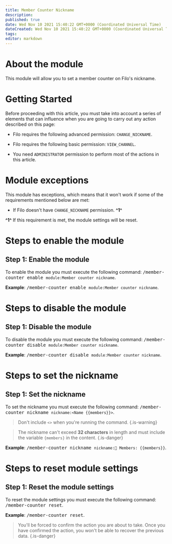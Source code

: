 ```yaml
---
title: Member Counter Nickname
description:
published: true
date: Wed Nov 10 2021 15:40:22 GMT+0000 (Coordinated Universal Time)
dateCreated: Wed Nov 10 2021 15:40:22 GMT+0000 (Coordinated Universal Time)
tags:
editor: markdown
---
```


# About the module

This module will allow you to set a member counter on Filo's nickname.

# Getting Started

Before proceeding with this article, you must take into account a series of elements that can influence when you are going to carry out any action described on this page:

- Filo requires the following advanced permission: ``CHANGE_NICKNAME``.

- Filo requires the following basic permission: ``VIEW_CHANNEL``.

- You need ``ADMINISTRATOR`` permission to perform most of the actions in this article.

# Module exceptions

This module has exceptions, which means that it won't work if some of the requirements mentioned below are met:

- If Filo doesn't have ``CHANGE_NICKNAME`` permission. **^1^**

**^1^** If this requirement is met, the module settings will be reset.

# Steps to enable the module

## **Step 1**: Enable the module

To enable the module you must execute the following command: <kbd>/member-counter enable ``module:Member counter nickname``</kbd>.

**Example**: <kbd>/member-counter enable ``module:Member counter nickname``</kbd>.

# Steps to disable the module

## **Step 1**: Disable the module

To disable the module you must execute the following command: <kbd>/member-counter disable ``module:Member counter nickname``</kbd>.

**Example**: <kbd>/member-counter disable ``module:Member counter nickname``</kbd>.

# Steps to set the nickname

## **Step 1**: Set the nickname

To set the nickname you must execute the following command: <kbd>/member-counter nickname ``nickname:<Name {{members}}>``</kbd>.

> Don't include ``<>`` when you're running the command.
{.is-warning}

> The nickname can't exceed **32 characters** in length and must include the variable `{members}` in the content.
{.is-danger}

**Example**: <kbd>/member-counter nickname ``nickname:👥 Members: {{members}}``</kbd>.

# Steps to reset module settings

## **Step 1**: Reset the module settings

To reset the module settings you must execute the following command: <kbd>/member-counter reset</kbd>.

**Example**: <kbd>/member-counter reset</kbd>.

> You'll be forced to confirm the action you are about to take. Once you have confirmed the action, you won't be able to recover the previous data.
{.is-danger}
